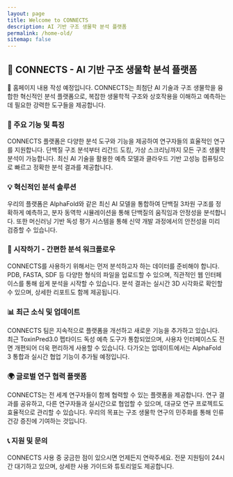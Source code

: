 ```yaml
---
layout: page
title: Welcome to CONNECTS
description: AI 기반 구조 생물학 분석 플랫폼
permalink: /home-old/
sitemap: false
---
```


## 🧬 CONNECTS - AI 기반 구조 생물학 분석 플랫폼

<div class="message">
📝 홈페이지 내용 작성 예정입니다. CONNECTS는 최첨단 AI 기술과 구조 생물학을 융합한 혁신적인 분석 플랫폼으로, 복잡한 생물학적 구조와 상호작용을 이해하고 예측하는 데 필요한 강력한 도구들을 제공합니다.
</div>

### 🚀 주요 기능 및 특징

CONNECTS 플랫폼은 다양한 분석 도구와 기능을 제공하여 연구자들의 효율적인 연구를 지원합니다. 단백질 구조 분석부터 리간드 도킹, 가상 스크리닝까지 모든 구조 생물학 분석이 가능합니다. 최신 AI 기술을 활용한 예측 모델과 클라우드 기반 고성능 컴퓨팅으로 빠르고 정확한 분석 결과를 제공합니다.

### 💡 혁신적인 분석 솔루션

우리의 플랫폼은 AlphaFold와 같은 최신 AI 모델을 통합하여 단백질 3차원 구조를 정확하게 예측하고, 분자 동역학 시뮬레이션을 통해 단백질의 움직임과 안정성을 분석합니다. 또한 머신러닝 기반 독성 평가 시스템을 통해 신약 개발 과정에서의 안전성을 미리 검증할 수 있습니다.

### 🔬 시작하기 - 간편한 분석 워크플로우

CONNECTS를 사용하기 위해서는 먼저 분석하고자 하는 데이터를 준비해야 합니다. PDB, FASTA, SDF 등 다양한 형식의 파일을 업로드할 수 있으며, 직관적인 웹 인터페이스를 통해 쉽게 분석을 시작할 수 있습니다. 분석 결과는 실시간 3D 시각화로 확인할 수 있으며, 상세한 리포트도 함께 제공됩니다.

### 📊 최근 소식 및 업데이트

CONNECTS 팀은 지속적으로 플랫폼을 개선하고 새로운 기능을 추가하고 있습니다. 최근 ToxinPred3.0 펩타이드 독성 예측 도구가 통합되었으며, 사용자 인터페이스도 전면 개편되어 더욱 편리하게 사용할 수 있습니다. 다가오는 업데이트에서는 AlphaFold 3 통합과 실시간 협업 기능이 추가될 예정입니다.

### 🌍 글로벌 연구 협력 플랫폼

CONNECTS는 전 세계 연구자들이 함께 협력할 수 있는 플랫폼을 제공합니다. 연구 결과를 공유하고, 다른 연구자들과 실시간으로 협업할 수 있으며, 대규모 연구 프로젝트도 효율적으로 관리할 수 있습니다. 우리의 목표는 구조 생물학 연구의 민주화를 통해 인류 건강 증진에 기여하는 것입니다.

### 📞 지원 및 문의

CONNECTS 사용 중 궁금한 점이 있으시면 언제든지 연락주세요. 전문 지원팀이 24시간 대기하고 있으며, 상세한 사용 가이드와 튜토리얼도 제공합니다.